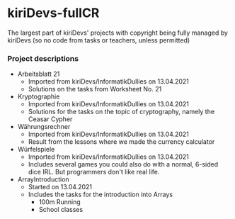 # kiriDevs-fullCR
The largest part of kiriDevs' projects with copyright being fully managed by kiriDevs (so no code from tasks or teachers, unless permitted)

### Project descriptions
- Arbeitsblatt 21
  - Imported from kiriDevs/InformatikDullies on 13.04.2021
  - Solutions on the tasks from Worksheet No. 21
- Kryptographie
  - Imported from kiriDevs/InformatikDullies on 13.04.2021
  - Solutions for the tasks on the topic of cryptography, namely the Ceasar Cypher
- Währungsrechner
  - Imported from kiriDevs/InformatikDullies on 13.04.2021
  - Result from the lessons where we made the currency calculator
- Würfelspiele
  - Imported from kiriDevs/InformatikDullies on 13.04.2021
  - Includes several games you could also do with a normal, 6-sided dice IRL. But programmers don't like real life.
- ArrayIntroduction
  - Started on 13.04.2021
  - Includes the tasks for the introduction into Arrays
    - 100m Running
    - School classes
